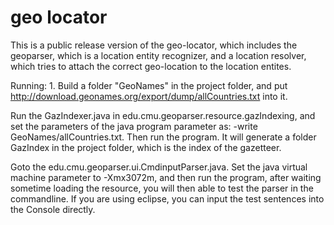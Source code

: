 geo locator 
=========

This is a public release version of the geo-locator, which includes the geoparser, which is a location entity recognizer, and a location resolver, which tries to attach the correct geo-location to the location entites.

Running: 1. Build a folder "GeoNames" in the project folder, and put http://download.geonames.org/export/dump/allCountries.txt into it.

Run the GazIndexer.java in edu.cmu.geoparser.resource.gazIndexing, and set the parameters of the java program parameter as: -write GeoNames/allCountries.txt. Then run the program. It will generate a folder GazIndex in the project folder, which is the index of the gazetteer.

Goto the edu.cmu.geoparser.ui.CmdinputParser.java. Set the java virtual machine parameter to -Xmx3072m, and then run the program, after waiting sometime loading the resource, you will then able to test the parser in the commandline. If you are using eclipse, you can input the test sentences into the Console directly.
